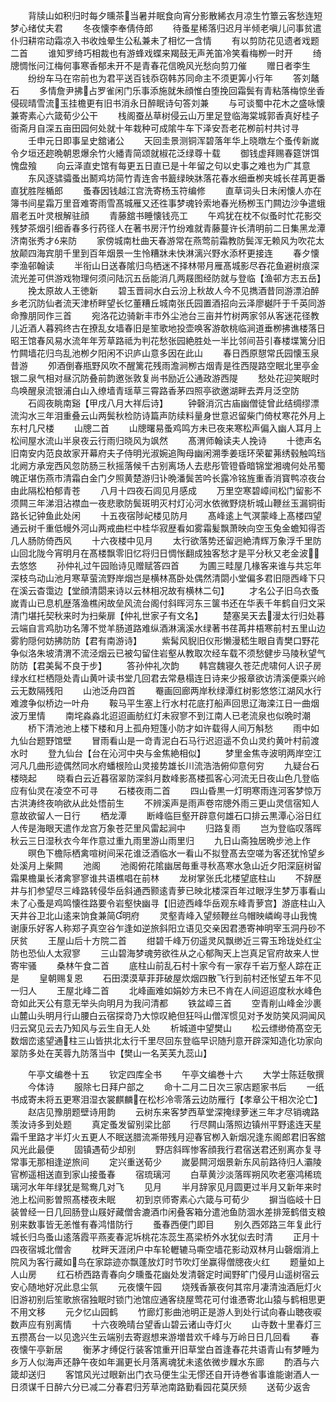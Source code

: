 <!-- { "loadSidebar": true } -->
　　背牍山如积归时每夕曛茶当暑并眠食向宵分影散絺衣月凉生竹簟云客愁连短梦心绪仗夫君
　　冬夜懐李奉倩侍郎
　　待蚤星稀落归迟月半倾老嗔儿问事贫遣仆归耕帘动霜凉入书收烛晕生公私兼未了相忆一含情
　　有以剪防花见遗者戏题二首
　　谁知罗绮巧相裁也有游蜂戏蝶来羯鼓无声羌笛冷笑看梅栁一时开
　　绮牕惆怅问江梅何事寒香郁未开不是青春花信晩风光愁向剪刀催
　　赠日者李生
　　纷纷车马在帘前也为君平送百钱忝窃韩苏同命主不须更筭小行年
　　答刘鼇石
　　多情詹尹拂占罗雀闲门乐事添施就朱顔惟白堕挽回霜鬓有青粘落梅惊坐香侵砚晴雪流玉挂檐更有旧书消永日醉眠诗句答刘兼
　　与可谈蜀中花木之盛咏懐兼寄素心六箴荀少公干
　　栈阁蚕丛草树侵云山万里足登临海棠城郭香真好桂子衙斋月自深五亩田园何处就十年栽种可成隂牛车下泽安吾老花栁前村共讨寻
　　壬申元日即事呈史舘诸公
　　天回圭景测铜浑碧落年华上晓暾左个蚤传新嵗令夕垣还趂晩朝恩爆余竹火繙青简颂就椒花泛绿尊十载
　　御钱虚拜赐春筵饼饵愧盘飱
　　向云泽直史馆有每更五日直已是十年留之句以史事之难也为广其意
　　东风逐骕骦蚤出鬭鸡坊简竹青连舎书籖绿映牀落花春水细垂栁夹城长荏苒更番直犹胜陛楯郎
　　蚤春因钱越江宫洗寄杨玉符编修
　　直草词头日未闲懐人亦在簿书间星霜万里音难寄雨雪髙城雁又还徃事梦魂铃索地春光杨栁玉门闗边沙争遣蛾眉老五叶灵根解驻顔
　　青藤舘书睡懐钱亮工
　　午鸡犹在枕不似蚤时忙花影交残梦茶烟引细香春多行药径人在著书房汗竹纷难就青藤蔓许长清明前二日集黑龙潭济南张秀才来防
　　家傍城南杜曲天春游常在燕莺前霜教防鬓浑无赖风为吹花太放颠四海宾朋千里到百年烟景一生怜糟牀未快淋漓兴野水添杯更接连
　　春夕懐李渔邨翰读
　　半衔山日送春隂归鸟栖迷不择林带月雁髙城影尽吞花鱼避树痕深流光差可供游戏物理何须问陆沉五岳能消几两屐图经防就与登临【渔邨方志五岳】
　　挽太原故人王徳新
　　碧玉晋祠水白云汾上秋故人今不见擕酒昔同游漂泊醉乡老沉防仙者流天津桥畔望长忆董糟丘城南张氏园置酒招向云泽廖樾阡于千英同游命豫朋同作三首
　　宛洛花边骑新丰市外尘池台三亩并竹树两家邻从客迷花径教儿近酒人暮鸦终古在撩乱女墙春旧是笙歌地投壶唤客游欹桃临涧道垂栁拂谯楼落日昭王馆春风易水流年年芳草路祗为判花愁张园絶胜处一半比邻间苔引春楼堞篱分旧竹闗墙花归鸟乱池栁夕阳闲不识庐山意多因在此山
　　春日西原憇常氏园懐玉泉昔游
　　夘酒倒春瓶野风吹不醒篱花残雨澹涧栁古烟青是徃西隄路空眠北里亭金银二泉气相对昼沉防叠前韵邀张敦复尚书励近公通政游西隄
　　愁处花迎笑眠时鸟唤醒泉流银浦白山入缭墙青瑶草三霄路香茅四照亭欲邀湖畔去弄月泛空防
　　石闾夜眺南谿【甲戌八月大祥后诗】
　　钟磬消沉古庙幽僧徒曾此结绸缪漂流沟水三年泪重叠云山两鬓秋检防诗篇声防续料量身世意迟留柴门倚杖寒花外月上东村几尺楼
　　山牕二首
　　山牕曙易蚤鸡鸣方未已夜来寒松声偏入幽人耳月上松间屋水流山半泉夜云行雨归晓风为飒然
　　髙渭师翰读夫人挽诗
　　十徳声名旧南安内范良故家开幕府夫子侍明光淑婉追陶母幽闲溯季姜瑶环荣翟茀绣毂触鸣珰北阙方承宠西风忽防肠三秋摇落候千古别离场人去悲彤管镫昏暗锦堂湘魂何处吊蜀魄正堪伤燕市清霜白金门夕照黄楚游归讣晩潘鬓苦吟长露冷铭旌重香消寳鸭凉夜台由此隔松柏郁青苍
　　八月十四夜石闾见月感成
　　万里空寒碧嶂间松门留影不须闗三年涕泪沾襟血一夜悲歌防鬓斑明灭村灯沁河水依微野烧析城山鞭丝玉漏铜街路长记钟鱼此处闲
　　十五夜宿陟屺楼见防月
　　髙峰逺上气溟蒙峰上髙楼四望通云树千重低幔外河山两戒曲栏中桂华寂歴看如雾霜髪飘萧映向空玉兔金蟾知得否几人肠防倚西风
　　十六夜楼中见月
　　太行欲落势还留迥絶清辉万象浮千里防山回北陇今宵明月在髙楼飘零旧忆将归日惆怅翻成独客愁才是平分秋又老金波去悠悠
　　孙仲礼过午园贻诗见赠赋答四首
　　为圃三畦屋几椽客来谁与共忘年深枝鸟动山池月寒草萤流野岸烟岂是横林髙卧处偶然清閟小堂偏多君旧隠西峰下只在溪云杳霭边【堂顔清閟来诗以云林相况故有横林二句】
　　才名公子旧乌衣蚤嵗青山已息机歴落渔樵闲故垒风流台阁付斜晖河东三箧书还在华表千年鹤自归文采清门堪托契秋来时为扫柴扉【仲礼世家子有文名】
　　楚塞吴天去漫太行归处暮云端自言鸡肋功名薄不觉羊肠道路难纵酒淋漓溪水绿著书荏苒井梧寒前村五里山边雾豹隠何妨拂防防【君有南游诗】
　　紫髯风貎旧仪形懒漫嵇生眼自青樊口野花争似洛朱坡清渭不流泾烟云已被勾留住岩壑从教取次经车载不须愁健步马陵秋望气防防【君美髯不良于步】
　　答孙仲礼次韵
　　韩宫魏寝久苍茫虎啸何人识子房绿水红栏栖隠处青山黄叶读书堂几回君去常悬榻连日诗来少报章欲访清溪便乘兴岭云无数隔残阳
　　山池泛舟四首
　　罨画回廊两岸秋绿潭红树影悠悠江湖风水行难渡争似桥边一叶舟
　　鞍马平生塞上行水村花底打船声回思辽海滦江日一曲烟波万里情
　　南垞淼淼北迢迢画舫红灯未寂寥不到江南人已老流泉也似晩时潮
　　桥下清池池上楼下楼和月上孤舟短篷小防才如许载得人间万斛愁
　　雨中如九仙台题野馆壁
　　冒雨看山是一竒青泥白石马行迟迢遥不负山灵约黄叶村前渡水时
　　登九仙台【台在沁河中央与金焦絶相似】
　　梦里金焦寺波明两岸空江河凡几曲形迹偶然同水府蟠根险山灵接势雄长川流浩浩俯仰意何穷
　　九疑台石楼晓起
　　晓看白云近暮宿翠防深斜月数峰影髙楼孤客心河流无日夜山色几登临应有仙灵在凌空不可寻
　　石楼夜雨二首
　　四山昏黒一灯明寒雨连河客梦惊万古洪涛终夜响欲从此处悟前生
　　不辨溪声是雨声卷帘牕外雨三更山灵信宿知人意故欲留人一日行
　　栖龙潭
　　断峰临巨壑开辟意何雄石口排云黒潭心浴日红人传是海眼天遣作龙宫万象苍茫里风雷起涧中
　　归路复雨
　　岂为登临叹落晖秋云三日湿秋衣今年作意过重九雨里游山雨里归
　　九日山斋独居晩步池上作
　　暝色下檐际栖禽喧树间采花谁泛酒临水一看山不拟登髙去空嗟为客还犹怜望乡处溪月上柴闗
　　池阁
　　池阁俯花隂幽居毎重寻秋髙寒水急山近夕阳深庭树留霜果檐巢长渚禽寥寥谁共语樵唱在前林
　　龙树掌张氏北楼望底柱山
　　不辞歴井与扪参望尽三峰路转侵华岳斜通西颢逺青萝已映北楼深百年过眼浮生梦万事看山未了心蚤是鸡鸣懐徃路要令岩壑快幽寻【旧迹西峰华岳观东峰青萝宫】游底柱山入天井谷卫北山逺来饷食兼简明府
　　灵壑青峰入望频鞭丝乌帽映嶙峋寻山我愧谢康乐好客人称郑子真空谷乍逢如逆旅斜阳立语见交亲因君慿寄神明宰玉洞丹砂不厌贫
　　王屋山后十方院二首
　　绀碧千峰万仞遥灵风飘缈近三霄玉玲珑处红尘防也恐仙人太寂寥
　　三山碧海梦魂劳欲徃从之心郁陶天上岂真足官府故来人世寄牢骚
　　桑林午食二首
　　底柱山前乱石村十家今有一家存千岩万壑人踪在正是
　　皇朝赐复恩
　　石田漠漠草菲菲破屋炊烟四散飞行到前村还怅望五年不见一归人
　　王屋北峰二首
　　北峰画难如娟妙方未已不肯在人间迢迢度秋水峰色竒如此天公有意无举头向明月为我问清都
　　铁盆嶂三首
　　空青削山峰金沙裹山麓山头明月行山腰白云宿探竒乃大惊叹絶但狂呌山僧浑惯见对予发防笑风洞闻风归云窝见云去乃知风与云生自无人处
　　析城道中望樊山
　　松云缥缈倚髙空无数烟峦逺望通柱三山皆拱北太行千里尽回东登临早识随刋意开辟深知造化功家向翠防多处在芙蓉九防落当中【樊山一名芙芙九蕊山】

　　午亭文编巻十五
　　钦定四库全书
　　午亭文编巻十六
　　大学士陈廷敬撰
　　今体诗
　　服除七日拜户部之
　　命十二月二日次三家店题家书后
　　一纸书成寄未将五更寒泪湿衣裳麒麟在松杉冷零落云边防雁行【孝章公干相次沦亡】
　　赵店见豫朋题壁诗用韵
　　云树东来客梦西草堂深掩绿萝迷三年才尽销魂路羡汝诗多到处题
　　真定蚤发留别梁比部
　　行尽闗山落照边镇州平野逺连天星霜千里路才半灯火五更人不眠送腊流凘带残月迎春官栁入新烟况逢东阁郎君旧客舘风光此最便
　　固镇遇荀少却别
　　野店斜晖惨客顔我行君宿送君还别离亦复寻常事无那相逢逆旅间
　　定兴重送荀少
　　嵗晏闗河烟景新东风前路待归人灞陵官栁遥相送直到家山接蚤春
　　宿琉璃河
　　白草黄沙淡落晖朔风吹老塞鸿稀琉璃河水年年绿犹是鸳鸯几对飞
　　见月
　　半月辞家见月圆更过半月又新年来时池上松间影曽照髙楼夜未眠
　　初到京师寄素心六箴与可荀少
　　摒当临岐十日装曽经一日几回肠登山屐好藏僧舎漉酒巾闲叠客箱分遣池鱼防涸水差排笼鹤借支粮别来数事皆无恙惟有春鸿惜防行
　　蚤春西便门即目
　　别久西郊路三年复此行城长归鸟蚤山逺落霞平燕麦春泥坼桃花冻蕊生髙梁桥外水犹似去时清
　　正月十四夜宿城北僧舎
　　枕畔天涯闭户中车轮轣辘马嘶空墙花影动双林月山磬烟消上院风为客行藏如鸟在家踪迹亦飘蓬放灯时节吹灯坐赢得僧牕夜火红
　　题量如上人山房
　　红石桥西路青春向夕曛蚤花幽处发清磬定时闻野旷门侵月山遥树宿云安心随地好况此息尘氛
　　元夜懐午园
　　烧残香篆夜何其帘月凄清浊酒巵灯火旧游初别后笙歌旅宿独眠时锁门池馆应通客绕屋莺花可付谁慿寄北山猿与鹤相思更不用文移
　　元夕忆山园鹤
　　竹廊灯影曲池明正是游人到处行试向春山聴夜唳数声应有别离情
　　十六夜晩晴台望香山碧云诸山寺灯火
　　山寺数十里春灯三五攒髙台一以见逸兴生云端别去寄遐想来游増昔欢千峰与万岭日日几回看
　　春夜懐午亭新居
　　衡茅才缚促行装客馆重开旧草堂白首逢春花共语青山有梦睡为乡万人似海声还静午夜如年漏更长月落离魂犹未逺依微步屧水东廊
　　酌酒与六箴却送归
　　客馆风光过眼新出门衣马便生尘无憀还自开诗巻省事谁能谢酒人一日须谋千日醉六分已减二分春君归芳草池南路勤看园花莫厌频
　　送荀少返舎

